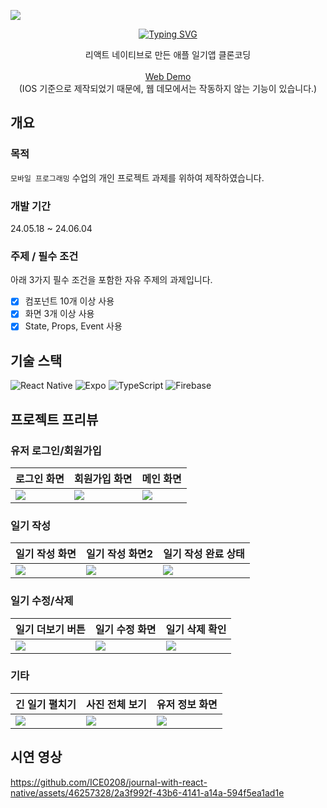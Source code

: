 ![](https://capsule-render.vercel.app/api?type=waving&height=300&color=gradient&text=Journal%20with%20React%20Native&fontAlign=50&fontSize=60&animation=twinkling)

<div align="center">

<p align="center">
<a href="https://git.io/typing-svg"><img src="https://readme-typing-svg.demolab.com?font=Fira+Code&pause=1000&center=true&vCenter=true&random=false&width=435&lines=Journal+with+React+Native" alt="Typing SVG" /></a>
  <p align="center">
    리액트 네이티브로 만든 애플 일기앱 클론코딩
    <br />
    <br />
    <a href="https://ice-journal-rn-app.netlify.app/">Web Demo</a>
    <br />
    <span>(IOS 기준으로 제작되었기 때문에, 웹 데모에서는 작동하지 않는 기능이 있습니다.)</span>
  </p>
</div>

## 개요

### 목적

`모바일 프로그래밍` 수업의 개인 프로젝트 과제를 위하여 제작하였습니다.

### 개발 기간

24.05.18 ~ 24.06.04

### 주제 / 필수 조건

아래 3가지 필수 조건을 포함한 자유 주제의 과제입니다.

- [x] 컴포넌트 10개 이상 사용
- [x] 화면 3개 이상 사용
- [x] State, Props, Event 사용

## 기술 스택

![React Native](https://img.shields.io/badge/react_native-%2320232a.svg?style=for-the-badge&logo=react&logoColor=%2361DAFB)
![Expo](https://img.shields.io/badge/expo-1C1E24?style=for-the-badge&logo=expo&logoColor=#D04A37)
![TypeScript](https://img.shields.io/badge/typescript-%23007ACC.svg?style=for-the-badge&logo=typescript&logoColor=white)
![Firebase](https://img.shields.io/badge/firebase-a08021?style=for-the-badge&logo=firebase&logoColor=ffcd34)

## 프로젝트 프리뷰

### 유저 로그인/회원가입

| <center>로그인 화면</center>                                                                                                | <center>회원가입 화면</center>                                                                                              | <center>메인 화면</center>                                                                                                  |
| --------------------------------------------------------------------------------------------------------------------------- | --------------------------------------------------------------------------------------------------------------------------- | --------------------------------------------------------------------------------------------------------------------------- |
| <img src="https://github.com/ICE0208/journal-with-react-native/assets/46257328/5d50a3d3-c6a9-4329-9f38-682814a76566"></img> | <img src="https://github.com/ICE0208/journal-with-react-native/assets/46257328/a93bfa82-bdf8-44fe-9768-aa225f049c8d"></img> | <img src="https://github.com/ICE0208/journal-with-react-native/assets/46257328/5b7d4011-6c96-45e0-8402-98da83853427"></img> |

### 일기 작성

| <center>일기 작성 화면</center>                                                                                             | <center>일기 작성 화면2</center>                                                                                            | <center>일기 작성 완료 상태</center>                                                                                        |
| --------------------------------------------------------------------------------------------------------------------------- | --------------------------------------------------------------------------------------------------------------------------- | --------------------------------------------------------------------------------------------------------------------------- |
| <img src="https://github.com/ICE0208/journal-with-react-native/assets/46257328/49b3390d-1abb-4c09-a29c-ae1c40313b76"></img> | <img src="https://github.com/ICE0208/journal-with-react-native/assets/46257328/853087cb-b2f4-4077-928d-65a18428dc72"></img> | <img src="https://github.com/ICE0208/journal-with-react-native/assets/46257328/937d4b79-8334-48bf-acbc-052c17e00118"></img> |

### 일기 수정/삭제

| <center>일기 더보기 버튼</center>                                                                                           | <center>일기 수정 화면</center>                                                                                             | <center>일기 삭제 확인</center>                                                                                             |
| --------------------------------------------------------------------------------------------------------------------------- | --------------------------------------------------------------------------------------------------------------------------- | --------------------------------------------------------------------------------------------------------------------------- |
| <img src="https://github.com/ICE0208/journal-with-react-native/assets/46257328/b9b84ee5-3192-4390-9395-e511460ebf08"></img> | <img src="https://github.com/ICE0208/journal-with-react-native/assets/46257328/4e9f37a0-f42b-430b-b0e7-751571cc2c18"></img> | <img src="https://github.com/ICE0208/journal-with-react-native/assets/46257328/db78a56b-73be-4695-80d4-88f2d80b81c6"></img> |

### 기타

| <center>긴 일기 펼치기</center>                                                                                             | <center>사진 전체 보기</center>                                                                                             | <center>유저 정보 화면</center>                                                                                             |
| --------------------------------------------------------------------------------------------------------------------------- | --------------------------------------------------------------------------------------------------------------------------- | --------------------------------------------------------------------------------------------------------------------------- |
| <img src="https://github.com/ICE0208/journal-with-react-native/assets/46257328/c7732b9f-e5b3-44d1-a1d6-231c19328ea2"></img> | <img src="https://github.com/ICE0208/journal-with-react-native/assets/46257328/4d2723bc-95d7-4cdd-b4d9-a9ccdef92e3a"></img> | <img src="https://github.com/ICE0208/journal-with-react-native/assets/46257328/4d248343-796b-4f28-90ee-5170dec08d41"></img> |

## 시연 영상

https://github.com/ICE0208/journal-with-react-native/assets/46257328/2a3f992f-43b6-4141-a14a-594f5ea1ad1e
